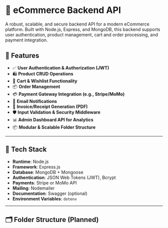 # 🛒 eCommerce Backend API

A robust, scalable, and secure backend API for a modern eCommerce platform. Built with Node.js, Express, and MongoDB, this backend supports user authentication, product management, cart and order processing, and payment integration.

## 🔧 Features

- ✅ **User Authentication & Authorization (JWT)**
- 🛍️ **Product CRUD Operations**
- 🛒 **Cart & Wishlist Functionality**
- 📦 **Order Management**
- 💳 **Payment Gateway Integration (e.g., Stripe/MoMo)**
- 📩 **Email Notifications**
- 🧾 **Invoice/Receipt Generation (PDF)**
- 🛡️ **Input Validation & Security Middleware**
- 📊 **Admin Dashboard API for Analytics**
- 📦 **Modular & Scalable Folder Structure**

---

## 🚀 Tech Stack

- **Runtime**: Node.js
- **Framework**: Express.js
- **Database**: MongoDB + Mongoose
- **Authentication**: JSON Web Tokens (JWT), Bcrypt
- **Payments**: Stripe or MoMo API
- **Mailing**: Nodemailer
- **Documentation**: Swagger (optional)
- **Environment Variables**: `dotenv`

---

## 🗂️ Folder Structure (Planned)

